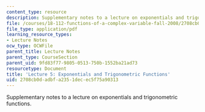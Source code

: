 ```yaml
---
content_type: resource
description: Supplementary notes to a lecture on exponentials and trigonometric functions.
file: /courses/18-112-functions-of-a-complex-variable-fall-2008/2708cb0dadbfa2351decec5f75a90313_lecture5.pdf
file_type: application/pdf
learning_resource_types:
- Lecture Notes
ocw_type: OCWFile
parent_title: Lecture Notes
parent_type: CourseSection
parent_uid: 9fd83f77-9805-0513-750b-1552ba21ad73
resourcetype: Document
title: 'Lecture 5: Exponentials and Trigonometric Functions'
uid: 2708cb0d-adbf-a235-1dec-ec5f75a90313
---
```

Supplementary notes to a lecture on exponentials and trigonometric functions.

